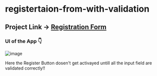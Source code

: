 # registertaion-from-with-validation

## Project Link -> [Registration Form](https://shivam-dhyani-registration-form.netlify.app/)

### UI of the App 👇

![image](https://user-images.githubusercontent.com/69079491/215918199-02c43b73-f4e5-4721-9c90-1173a6ea80e6.png)

Here the Register Button dosen't get activayed untill all the input field are validated correctly!!

